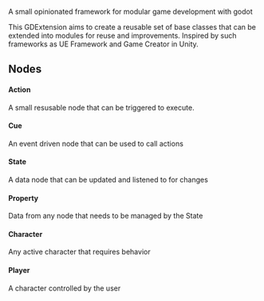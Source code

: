 A small opinionated framework for modular game development with godot

This GDExtension aims to create a reusable set of base classes that can be extended into modules for reuse and improvements. Inspired by such frameworks as UE Framework and Game Creator in Unity.

## Nodes

#### Action
A small resusable node that can be triggered to execute.

#### Cue
An event driven node that can be used to call actions

#### State
A data node that can be updated and listened to for changes

#### Property
Data from any node that needs to be managed by the State

#### Character
Any active character that requires behavior

#### Player
A character controlled by the user